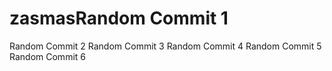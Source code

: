 # zasmasRandom Commit 1
Random Commit 2
Random Commit 3
Random Commit 4
Random Commit 5
Random Commit 6
